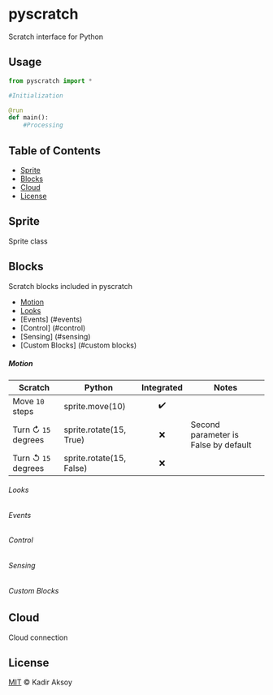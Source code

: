 # pyscratch
Scratch interface for Python

## Usage

```python
from pyscratch import *

#Initialization

@run
def main():
    #Processing

```

## Table of Contents

- [Sprite](#sprites)
- [Blocks](#blocks)
- [Cloud](#license)
- [License](#license)

## Sprite
Sprite class

## Blocks
Scratch blocks included in pyscratch
- [Motion](#motion)
- [Looks](#looks)
- [Events] (#events)
- [Control] (#control)
- [Sensing] (#sensing)
- [Custom Blocks] (#custom blocks)

##### Motion
| Scratch | Python | Integrated | Notes |
|---------------------|------------------------|:----------:|--------------------------------------|
| Move `10` steps | sprite.move(10) | ✔️ |  |
| Turn ↻ `15` degrees | sprite.rotate(15, True) | ❌ | Second parameter is False by default |
| Turn ↺ `15` degrees | sprite.rotate(15, False) | ❌ |  |

###### Looks

###### Events

###### Control

###### Sensing

###### Custom Blocks

## Cloud
Cloud connection

## License
[MIT](LICENSE) © Kadir Aksoy
